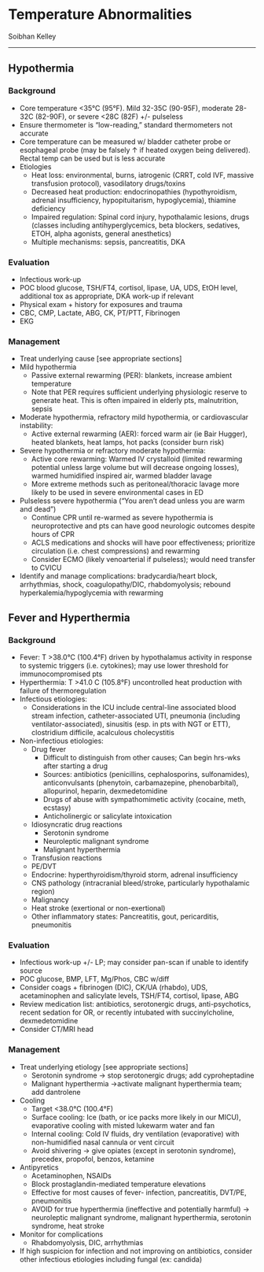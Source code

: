 # Temperature Abnormalities

Soibhan Kelley

---

## Hypothermia

### Background
-	Core temperature <35°C (95°F). Mild 32-35C (90-95F), moderate 28-32C (82-90F), or severe <28C (82F) +/- pulseless
-	Ensure thermometer is “low-reading,” standard thermometers not accurate
-	Core temperature can be measured w/ bladder catheter probe or esophageal probe (may be falsely ↑ if heated oxygen being delivered). Rectal temp can be used but is less accurate
-	Etiologies
    -	Heat loss: environmental, burns, iatrogenic (CRRT, cold IVF, massive transfusion protocol), vasodilatory drugs/toxins
    -	Decreased heat production: endocrinopathies (hypothyroidism, adrenal insufficiency, hypopituitarism, hypoglycemia), thiamine deficiency
    -	Impaired regulation: Spinal cord injury, hypothalamic lesions, drugs (classes including antihyperglycemics, beta blockers, sedatives, ETOH, alpha agonists, general anesthetics)
    -	Multiple mechanisms: sepsis, pancreatitis, DKA

### Evaluation
-	Infectious work-up
-	POC blood glucose, TSH/FT4, cortisol, lipase, UA, UDS, EtOH level, additional tox as appropriate, DKA work-up if relevant
-	Physical exam + history for exposures and trauma
-	CBC, CMP, Lactate, ABG, CK, PT/PTT, Fibrinogen
-	EKG

### Management
-	Treat underlying cause [see appropriate sections]
-	Mild hypothermia
    -	Passive external rewarming (PER): blankets, increase ambient temperature
    -	Note that PER requires sufficient underlying physiologic reserve to generate heat. This is often impaired in elderly pts, malnutrition, sepsis
-	Moderate hypothermia, refractory mild hypothermia, or cardiovascular instability:
     -	Active external rewarming (AER): forced warm air (ie Bair Hugger), heated blankets, heat lamps, hot packs (consider burn risk)
-	Severe hypothermia or refractory moderate hypothermia:
    -	Active core rewarming: Warmed IV crystalloid (limited rewarming potential unless large volume but will decrease ongoing losses), warmed humidified inspired air, warmed bladder lavage
    -	More extreme methods such as peritoneal/thoracic lavage more likely to be used in severe environmental cases in ED
-	Pulseless severe hypothermia (“You aren’t dead unless you are warm and dead”)
     -	Continue CPR until re-warmed as severe hypothermia is neuroprotective and pts can have good neurologic outcomes despite hours of CPR
     -	ACLS medications and shocks will have poor effectiveness; prioritize circulation (i.e. chest compressions) and rewarming
     -	Consider ECMO (likely venoarterial if pulseless); would need transfer to CVICU
-	Identify and manage complications:  bradycardia/heart block, arrhythmias, shock, coagulopathy/DIC, rhabdomyolysis; rebound hyperkalemia/hypoglycemia with rewarming

## Fever and Hyperthermia

### Background
-	Fever: T >38.0°C (100.4°F) driven by hypothalamus activity in response to systemic triggers (i.e. cytokines); may use lower threshold for immunocompromised pts
-	Hyperthermia: T >41.0 C (105.8°F) uncontrolled heat production with failure of thermoregulation
-	Infectious etiologies:
     -	Considerations in the ICU include central-line associated blood stream infection, catheter-associated UTI, pneumonia (including ventilator-associated), sinusitis (esp. in pts with NGT or ETT), clostridium difficile, acalculous cholecystitis 
-	Non-infectious etiologies:
    -	Drug fever
        -	Difficult to distinguish from other causes; Can begin hrs-wks after starting a drug
        -	Sources: antibiotics (penicillins, cephalosporins, sulfonamides), anticonvulsants (phenytoin, carbamazepine, phenobarbital), allopurinol, heparin, dexmedetomidine
        -	Drugs of abuse with sympathomimetic activity (cocaine, meth, ecstasy)
        -	Anticholinergic or salicylate intoxication
    -	Idiosyncratic drug reactions
         -	Serotonin syndrome
         -	Neuroleptic malignant syndrome
         -	Malignant hyperthermia
      -	Transfusion reactions
      -	PE/DVT
      -	Endocrine: hyperthyroidism/thyroid storm, adrenal insufficiency
      -	CNS pathology (intracranial bleed/stroke, particularly hypothalamic region)
      -	Malignancy
      -	Heat stroke (exertional or non-exertional)
      -	Other inflammatory states: Pancreatitis, gout, pericarditis, pneumonitis

### Evaluation
-	Infectious work-up +/- LP; may consider pan-scan if unable to identify source
-	POC glucose, BMP, LFT, Mg/Phos, CBC w/diff
-	Consider coags + fibrinogen (DIC), CK/UA (rhabdo), UDS, acetaminophen and salicylate levels, TSH/FT4, cortisol, lipase, ABG
-	Review medication list: antibiotics, serotonergic drugs, anti-psychotics, recent sedation for OR, or recently intubated with succinylcholine, dexmedetomidine
-	Consider CT/MRI head

### Management
-	Treat underlying etiology [see appropriate sections]
     -	Serotonin syndrome -> stop serotonergic drugs; add cyproheptadine
     -	Malignant hyperthermia ->activate malignant hyperthermia team; add dantrolene
-	Cooling
    -	Target <38.0°C (100.4°F)
    -	Surface cooling: Ice (bath, or ice packs more likely in our MICU), evaporative cooling with misted lukewarm water and fan
    -	Internal cooling: Cold IV fluids, dry ventilation (evaporative) with non-humidified nasal cannula or vent circuit
    -	Avoid shivering -> give opiates (except in serotonin syndrome), precedex, propofol, benzos, ketamine
-	Antipyretics
     -	Acetaminophen, NSAIDs
     -	Block prostaglandin-mediated temperature elevations
     -	Effective for most causes of fever- infection, pancreatitis, DVT/PE, pneumonitis
     -	AVOID for true hyperthermia (ineffective and potentially harmful) -> neuroleptic malignant syndrome, malignant hyperthermia, serotonin syndrome, heat stroke
-	Monitor for complications
     -	Rhabdomyolysis, DIC, arrhythmias
-	If high suspicion for infection and not improving on antibiotics, consider other infectious etiologies including fungal (ex: candida)
